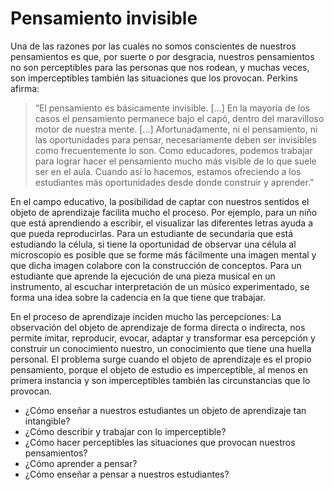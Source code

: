 # Pensamiento invisible

Una de las razones por las cuales no somos conscientes de nuestros pensamientos es que, por suerte o por desgracia, nuestros pensamientos no son perceptibles para las personas que nos rodean, y muchas veces, son imperceptibles también las situaciones que los provocan. Perkins afirma:

>“El pensamiento es básicamente invisible. \[…\] En la mayoría de los casos el pensamiento permanece bajo el capó, dentro del maravilloso motor de nuestra mente. \[…\] Afortunadamente, ni el pensamiento, ni las oportunidades para pensar, necesariamente deben ser invisibles como frecuentemente lo son. Como educadores, podemos trabajar para lograr hacer el pensamiento mucho más visible de lo que suele ser en el aula. Cuando así lo hacemos, estamos ofreciendo a los estudiantes más oportunidades desde donde construir y aprender.”

En el campo educativo, la posibilidad de captar con nuestros sentidos el objeto de aprendizaje facilita mucho el proceso. Por ejemplo, para un niño que está aprendiendo a escribir, el visualizar las diferentes letras ayuda a que pueda reproducirlas. Para un estudiante de secundaria que está estudiando la célula, si tiene la oportunidad de observar una célula al microscopio es posible que se forme más fácilmente una imagen mental y que dicha imagen colabore con la construcción de conceptos. Para un estudiante que aprende la ejecución de una pieza musical en un instrumento, al escuchar interpretación de un músico experimentado, se forma una idea sobre la cadencia en la que tiene que trabajar.

En el proceso de aprendizaje inciden mucho las percepciones: La observación del objeto de aprendizaje de forma directa o indirecta, nos permite imitar, reproducir, evocar, adaptar y transformar esa percepción y construir un conocimiento nuestro, un conocimiento que tiene una huella personal. El problema surge cuando el objeto de aprendizaje es el propio pensamiento, porque el objeto de estudio es imperceptible, al menos en primera instancia y son imperceptibles también las circunstancias que lo provocan.

*   ¿Cómo enseñar a nuestros estudiantes un objeto de aprendizaje tan intangible?
*   ¿Cómo describir y trabajar con lo imperceptible?
*   ¿Cómo hacer perceptibles las situaciones que provocan nuestros pensamientos?
*   ¿Cómo aprender a pensar?
*   ¿Cómo enseñar a pensar a nuestros estudiantes?